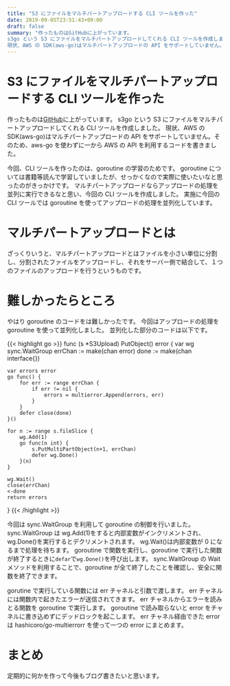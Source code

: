 ```yaml
---
title: "S3 にファイルをマルチパートアップロードする CLI ツールを作った"
date: 2019-09-05T23:51:43+09:00
draft: false
summary: "作ったものはGitHubに上がっています。
s3go という S3 にファイルをマルチパートアップロードしてくれる CLI ツールを作成しました。
現状、AWS の SDK(aws-go)はマルチパートアップロードの API をサポートしていません。そのため、aws-go を使わずに一から AWS の API を利用するコードを書きました。"
---
```


# S3 にファイルをマルチパートアップロードする CLI ツールを作った

作ったものは[GitHub](https://github.com/hikaru7719/s3go)に上がっています。
s3go という S3 にファイルをマルチパートアップロードしてくれる CLI ツールを作成しました。
現状、AWS の SDK(aws-go)はマルチパートアップロードの API をサポートしていません。そのため、aws-go を使わずに一から AWS の API を利用するコードを書きました。

今回、CLI ツールを作ったのは、goroutine の学習のためです。
goroutine については書籍等読んで学習していましたが、せっかくなので実際に使いたいなと思ったのがきっかけです。
マルチパートアップロードならアップロードの処理を並列に実行できるなと思い、今回の CLI ツールを作成しました。
実施に今回の CLI ツールでは goroutine を使ってアップロードの処理を並列化しています。

# マルチパートアップロードとは

ざっくりいうと、マルチパートアップロードとはファイルを小さい単位に分割し、分割されたファイルをアップロードし、それをサーバー側で結合して、１つのファイルのアップロードを行うというものです。

# 難しかったらところ

やはり goroutine のコードをは難しかったです。
今回はアップロードの処理を goroutine を使って並列化しました。
並列化した部分のコードは以下です。

{{< highlight go >}}
func (s \*S3Upload) PutObject() error {
var wg sync.WaitGroup
errChan := make(chan error)
done := make(chan interface{})

    var errors error
    go func() {
    	for err := range errChan {
    		if err != nil {
    			errors = multierror.Append(errors, err)
    		}
    	}
    	defer close(done)
    }()

    for n := range s.fileSlice {
    	wg.Add(1)
    	go func(n int) {
    		s.PutMultiPartObject(n+1, errChan)
    		defer wg.Done()
    	}(n)
    }

    wg.Wait()
    close(errChan)
    <-done
    return errors

}
{{< /highlight >}}

今回は sync.WaitGroup を利用して goroutine の制御を行いました。
sync.WaitGroup は wg.Add(1)をすると内部変数がインクリメントされ、wg.Done()を実行するとデクリメントされます。
wg.Wait()は内部変数が 0 になるまで処理を待ちます。
goroutine で関数を実行し、goroutine で実行した関数が終了するときに`defar`で`wg.Done()`を呼び出します。
sync.WaitGroup の Wait メソッドを利用することで、goroutine が全て終了したことを確認し、安全に関数を終了できます。

gorutine で実行している関数には err チャネルと引数で渡します。
err チャネルには関数内で起きたエラーが送信されてきます。
err チャネルからエラーを読みとる関数を goroutine で実行します。
goroutine で読み取らないと error をチャネルに書き込めずにデッドロックを起こします。
err チャネル経由できた error は hashicoro/go-multierrorr を使って一つの error にまとめます。

# まとめ

定期的に何かを作って今後もブログ書きたいと思います。
